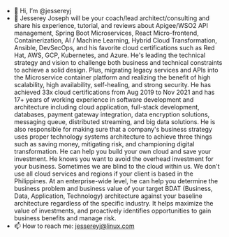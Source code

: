 - 👋 Hi, I’m @jessereyj
- 👀 Jesserey Joseph will be your coach/lead architect/consulting and share his experience, tutorial, and reviews about Apigee/WSO2 API management, Spring Boot Microservices, React Micro-frontend, Containerization, AI / Machine Learning, Hybrid Cloud Transformation, Ansible, DevSecOps, and his favorite cloud certifications such as Red Hat, AWS, GCP, Kubernetes, and Azure. He's leading the technical strategy and vision to challenge both business and technical constraints to achieve a solid design. Plus, migrating legacy services and APIs into the Microservice container platform and realizing the benefit of high scalability, high availability, self-healing, and strong security. He has achieved 33x cloud certifications from Aug 2019 to Nov 2021 and has 17+ years of working experience in software development and architecture including cloud application, full-stack development, databases, payment gateway integration, data encryption solutions, messaging queue, distributed streaming, and big data solutions. He is also responsible for making sure that a company's business strategy uses proper technology systems architecture to achieve three things such as saving money, mitigating risk, and championing digital transformation. He can help you build your own cloud and save your investment. He knows you want to avoid the overhead investment for your business. Sometimes we are blind to the cloud within us. We don't use all cloud services and regions if your client is based in the Philippines. At an enterprise-wide level, he can help you determine the business problem and business value of your target BDAT (Business, Data, Application, Technology) architecture against your baseline architecture regardless of the specific industry. It helps maximize the value of investments, and proactively identifies opportunities to gain business benefits and manage risk.
- 📫 How to reach me: jessereyj@linux.com

<!---
jessereyj/jessereyj is a ✨ special ✨ repository because its `README.md` (this file) appears on your GitHub profile.
You can click the Preview link to take a look at your changes.
--->
